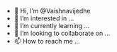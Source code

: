 - 👋 Hi, I’m @Vaishnavijedhe
- 👀 I’m interested in ...
- 🌱 I’m currently learning ...
- 💞️ I’m looking to collaborate on ...
- 📫 How to reach me ...

<!---
Vaishnavijedhe/Vaishnavijedhe is a ✨ special ✨ repository because its `README.md` (this file) appears on your GitHub profile.
You can click the Preview link to take a look at your changes.
--->
